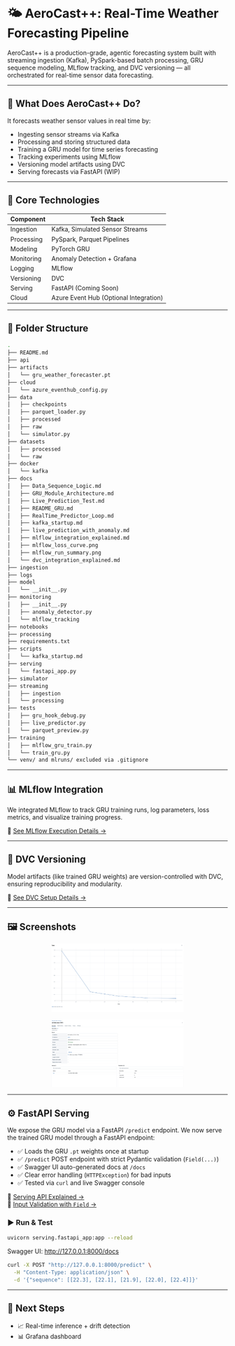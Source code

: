 # 🌤️ AeroCast++: Real-Time Weather Forecasting Pipeline

AeroCast++ is a production-grade, agentic forecasting system built with streaming ingestion (Kafka), PySpark-based batch processing, GRU sequence modeling, MLflow tracking, and DVC versioning — all orchestrated for real-time sensor data forecasting.

---

## 🧠 What Does AeroCast++ Do?

It forecasts weather sensor values in real time by:
- Ingesting sensor streams via Kafka
- Processing and storing structured data
- Training a GRU model for time series forecasting
- Tracking experiments using MLflow
- Versioning model artifacts using DVC
- Serving forecasts via FastAPI (WIP)

---

## 🔧 Core Technologies

| Component     | Tech Stack                              |
|--------------|------------------------------------------|
| Ingestion     | Kafka, Simulated Sensor Streams         |
| Processing    | PySpark, Parquet Pipelines              |
| Modeling      | PyTorch GRU                             |
| Monitoring    | Anomaly Detection + Grafana             |
| Logging       | MLflow                                  |
| Versioning    | DVC                                     |
| Serving       | FastAPI (Coming Soon)                   |
| Cloud         | Azure Event Hub (Optional Integration)  |

---

## 📁 Folder Structure

```bash
.
├── README.md
├── api
├── artifacts
│   └── gru_weather_forecaster.pt
├── cloud
│   └── azure_eventhub_config.py
├── data
│   ├── checkpoints
│   ├── parquet_loader.py
│   ├── processed
│   ├── raw
│   └── simulator.py
├── datasets
│   ├── processed
│   └── raw
├── docker
│   └── kafka
├── docs
│   ├── Data_Sequence_Logic.md
│   ├── GRU_Module_Architecture.md
│   ├── Live_Prediction_Test.md
│   ├── README_GRU.md
│   ├── RealTime_Predictor_Loop.md
│   ├── kafka_startup.md
│   ├── live_prediction_with_anomaly.md
│   ├── mlflow_integration_explained.md
│   ├── mlflow_loss_curve.png
│   ├── mlflow_run_summary.png
│   └── dvc_integration_explained.md
├── ingestion
├── logs
├── model
│   └── __init__.py
├── monitoring
│   ├── __init__.py
│   ├── anomaly_detector.py
│   └── mlflow_tracking
├── notebooks
├── processing
├── requirements.txt
├── scripts
│   └── kafka_startup.md
├── serving
│   └── fastapi_app.py
├── simulator
├── streaming
│   ├── ingestion
│   └── processing
├── tests
│   ├── gru_hook_debug.py
│   ├── live_predictor.py
│   └── parquet_preview.py
├── training
│   ├── mlflow_gru_train.py
│   └── train_gru.py
└── venv/ and mlruns/ excluded via .gitignore
```

---

## 📊 MLflow Integration

We integrated MLflow to track GRU training runs, log parameters, loss metrics, and visualize training progress.

📄 [See MLflow Execution Details →](docs/mlflow_integration_explained.md)

---

## 🧬 DVC Versioning

Model artifacts (like trained GRU weights) are version-controlled with DVC, ensuring reproducibility and modularity.

📄 [See DVC Setup Details →](docs/dvc_integration_explained.md)

---

## 🖼️ Screenshots

<p align="center">
  <img src="docs/mlflow_loss_curve.png" alt="Loss Curve" width="60%">
</p>

<p align="center">
  <img src="docs/mlflow_run_summary.png" alt="Run Summary" width="60%">
</p>

---

## ⚙️ FastAPI Serving

We expose the GRU model via a FastAPI `/predict` endpoint.
We now serve the trained GRU model through a FastAPI endpoint:

- ✅ Loads the GRU `.pt` weights once at startup
- ✅ `/predict` POST endpoint with strict Pydantic validation (`Field(...)`)
- ✅ Swagger UI auto-generated docs at `/docs`
- ✅ Clear error handling (`HTTPException`) for bad inputs
- ✅ Tested via `curl` and live Swagger console


📄 [Serving API Explained →](docs/serving_api_explained.md)  
📄 [Input Validation with `Field` →](docs/input_validation_with_field.md)

### ▶️ Run & Test

```bash
uvicorn serving.fastapi_app:app --reload
```

Swagger UI: http://127.0.0.1:8000/docs

```bash
curl -X POST "http://127.0.0.1:8000/predict" \
  -H "Content-Type: application/json" \
  -d '{"sequence": [[22.3], [22.1], [21.9], [22.0], [22.4]]}'
```

---

## 🚀 Next Steps
- 📈 Real-time inference + drift detection
- 📊 Grafana dashboard


